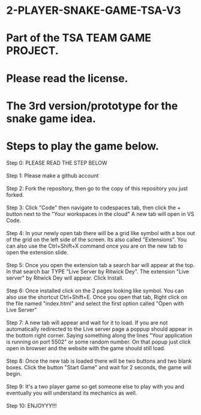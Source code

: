 # 2-PLAYER-SNAKE-GAME-TSA-V3
# Part of the TSA TEAM GAME PROJECT.
# Please read the license.
# The 3rd version/prototype for the snake game idea.
# Steps to play the game below.
Step 0: PLEASE READ THE STEP BELOW <br />
 <br />
Step 1: Please make a github account <br />
 <br />
Step 2: Fork the repository, then go to the copy of this repository you just forked. <br />
 <br />
Step 3: Click "Code" then navigate to codespaces tab, then click the + button next to the "Your workspaces in the cloud" A new tab will open in VS Code. <br />
 <br />
Step 4: In your newly open tab there will be a grid like symbol with a box out of the grid on the left side of the screen. Its also called "Extensions". You can also use the Ctrl+Shift+X command once you are on the new tab to open the extension slide.  <br />
 <br />
Step 5: Once you open the extension tab a search bar will appear at the top. In that search bar TYPE "Live Server by Ritwick Dey". The extension "Live server" by Ritwick Dey will appear. Click Install. <br />
 <br />
Step 6: Once installed click on the 2 pages looking like symbol. You can also use the shortcut Ctrl+Shift+E. Once you open that tab, Right click on the file named "index.html" and select the first option called "Open with Live Server" <br />
 <br />
Step 7: A new tab will appear and wait for it to load. If you are not automatically redirected to the Live server page a poppup should appear in the bottom right corner. Saying something along the lines "Your application is running on port 5502" or some random number. On that popup just click open in browser and the website with the game should still load. <br />
 <br />
Step 8: Once the new tab is loaded there will be two buttons and two blank boxes. Click the button "Start Game" and wait for 2 seconds, the game will begin.  <br />
 <br />
Step 9: It's a two player game so get someone else to play with you and eventually you will understand its mechanics as well.  <br />
 <br />
Step 10: ENJOYYY!!! <br />
 <br />

